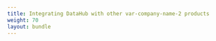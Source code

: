 ```yaml
---
title: Integrating DataHub with other var-company-name-2 products
weight: 70
layout: bundle
---
```


